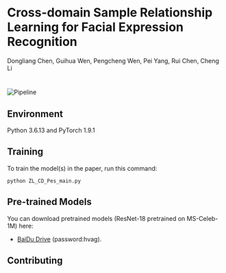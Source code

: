 # Cross-domain Sample Relationship Learning for Facial Expression Recognition
 Dongliang Chen, Guihua Wen, Pengcheng Wen, Pei Yang, Rui Chen, Cheng Li
#
![Pipeline](Framework.png)

## Environment

Python 3.6.13 and PyTorch 1.9.1


## Training

To train the model(s) in the paper, run this command:

```train
python ZL_CD_Pes_main.py 
```

## Pre-trained Models

You can download pretrained models (ResNet-18 pretrained on MS-Celeb-1M) here:

- [BaiDu Drive](https://pan.baidu.com/s/1wEWTknM-qgjqIrS0VaNkrA) (password:hvag). 



## Contributing
